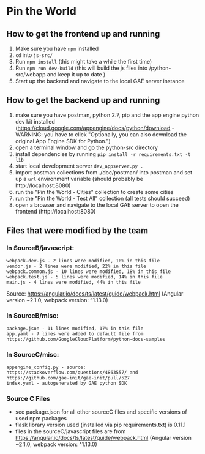 # Pin the World

## How to get the frontend up and running

1. Make sure you have `npm` installed
2. `cd` into `js-src/`
3. Run `npm install` (this might take a while the first time)
4. Run `npm run dev-build` (this will build the js files into /python-src/webapp and keep it up to date )
5. Start up the backend and navigate to the local GAE server instance

## How to get the backend up and running

1. make sure you have postman, python 2.7, pip and the app engine python dev kit installed (https://cloud.google.com/appengine/docs/python/download - WARNING: you have to click "Optionally, you can also download the original App Engine SDK for Python.")
2. open a terminal window and go the python-src directory
3. install dependencies by running `pip install -r requirements.txt -t lib`
4. start local development server `dev_appserver.py .`
5. import postman collections from ./doc/postman/ into postman and set up a `url` environment variable (should probably be http://localhost:8080)
6. run the "Pin the World - Cities" collection to create some cities
7. run the "Pin the World - Test All" collection (all tests should succeed)
8. open a browser and navigate to the local GAE server to open the frontend (http://localhost:8080)

## Files that were modified by the team
### In SourceB/javascript:
	webpack.dev.js - 2 lines were modified, 10% in this file
	vendor.js - 2 lines were modified, 22% in this file
	webpack.common.js - 10 lines were modified, 18% in this file
	webpack.test.js - 5 lines were modified, 14% in this file
	main.js - 4 lines were modified, 44% in this file
Source: https://angular.io/docs/ts/latest/guide/webpack.html (Angular version ~2.1.0, webpack version: ^1.13.0)
### In SourceB/misc:
	package.json - 11 lines modified, 17% in this file
	app.yaml - 7 lines were added to default file from https://github.com/GoogleCloudPlatform/python-docs-samples

### In SourceC/misc:
	appengine_config.py - source: https://stackoverflow.com/questions/4863557/ and https://github.com/gae-init/gae-init/pull/527
	index.yaml - autogenerated by GAE python SDK

### Source C Files
- see package.json for all other sourceC files and specific versions of used npm packages
- flask library version used (installed via pip requirements.txt) is 0.11.1
- files in the sourceC/javascript files are from https://angular.io/docs/ts/latest/guide/webpack.html (Angular version ~2.1.0, webpack version: ^1.13.0)

	
	
	
	
